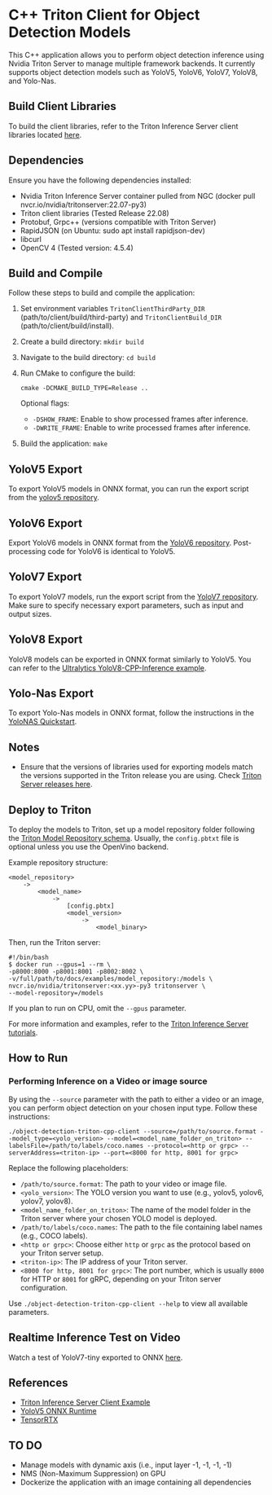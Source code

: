 # C++ Triton Client for Object Detection Models

This C++ application allows you to perform object detection inference using Nvidia Triton Server to manage multiple framework backends. It currently supports object detection models such as YoloV5, YoloV6, YoloV7, YoloV8, and Yolo-Nas.

## Build Client Libraries

To build the client libraries, refer to the Triton Inference Server client libraries located [here](https://github.com/triton-inference-server/client/tree/r22.08).

## Dependencies

Ensure you have the following dependencies installed:

- Nvidia Triton Inference Server container pulled from NGC (docker pull nvcr.io/nvidia/tritonserver:22.07-py3)
- Triton client libraries (Tested Release 22.08)
- Protobuf, Grpc++ (versions compatible with Triton Server)
- RapidJSON (on Ubuntu: sudo apt install rapidjson-dev)
- libcurl
- OpenCV 4 (Tested version: 4.5.4)

## Build and Compile

Follow these steps to build and compile the application:

1. Set environment variables `TritonClientThirdParty_DIR` (path/to/client/build/third-party) and `TritonClientBuild_DIR` (path/to/client/build/install).
2. Create a build directory: `mkdir build`
3. Navigate to the build directory: `cd build`
4. Run CMake to configure the build:

   ```shell
   cmake -DCMAKE_BUILD_TYPE=Release ..
   ```
   
   Optional flags:
   - `-DSHOW_FRAME`: Enable to show processed frames after inference.
   - `-DWRITE_FRAME`: Enable to write processed frames after inference.
   
5. Build the application: `make`

## YoloV5 Export

To export YoloV5 models in ONNX format, you can run the export script from the [yolov5 repository](https://github.com/ultralytics/yolov5/issues/251).

## YoloV6 Export

Export YoloV6 models in ONNX format from the [YoloV6 repository](https://github.com/meituan/YOLOv6/tree/main/deploy/ONNX). Post-processing code for YoloV6 is identical to YoloV5.

## YoloV7 Export

To export YoloV7 models, run the export script from the [YoloV7 repository](https://github.com/WongKinYiu/yolov7#export). Make sure to specify necessary export parameters, such as input and output sizes.

## YoloV8 Export

YoloV8 models can be exported in ONNX format similarly to YoloV5. You can refer to the [Ultralytics YoloV8-CPP-Inference example](https://github.com/ultralytics/ultralytics/tree/main/examples/YOLOv8-CPP-Inference).

## Yolo-Nas Export

To export Yolo-Nas models in ONNX format, follow the instructions in the [YoloNAS Quickstart](https://github.com/Deci-AI/super-gradients/blob/master/documentation/source/YoloNASQuickstart.md#export-to-onnx).

## Notes

- Ensure that the versions of libraries used for exporting models match the versions supported in the Triton release you are using. Check [Triton Server releases here](https://github.com/triton-inference-server/server/releases).

## Deploy to Triton

To deploy the models to Triton, set up a model repository folder following the [Triton Model Repository schema](https://github.com/triton-inference-server/server/blob/main/docs/model_repository.md). Usually, the `config.pbtxt` file is optional unless you use the OpenVino backend.

Example repository structure:

```
<model_repository>
    -> 
        <model_name>
            -> 
                [config.pbtx]
                <model_version>
                    ->
                        <model_binary>
```

Then, run the Triton server:

```shell
#!/bin/bash
$ docker run --gpus=1 --rm \
-p8000:8000 -p8001:8001 -p8002:8002 \
-v/full/path/to/docs/examples/model_repository:/models \
nvcr.io/nvidia/tritonserver:<xx.yy>-py3 tritonserver \
--model-repository=/models
```

If you plan to run on CPU, omit the `--gpus` parameter.

For more information and examples, refer to the [Triton Inference Server tutorials](https://github.com/triton-inference-server/tutorials).

## How to Run
### Performing Inference on a Video or image source
By using the `--source` parameter with the path to either a video or an image, you can perform object detection on your chosen input type. Follow these instructions:

```shell
./object-detection-triton-cpp-client --source=/path/to/source.format --model_type=<yolo_version> --model=<model_name_folder_on_triton> --labelsFile=/path/to/labels/coco.names --protocol=<http or grpc> --serverAddress=<triton-ip> --port=<8000 for http, 8001 for grpc>
```

Replace the following placeholders:
- `/path/to/source.format`: The path to your video or image file.
- `<yolo_version>`: The YOLO version you want to use (e.g., yolov5, yolov6, yolov7, yolov8).
- `<model_name_folder_on_triton>`: The name of the model folder in the Triton server where your chosen YOLO model is deployed.
- `/path/to/labels/coco.names`: The path to the file containing label names (e.g., COCO labels).
- `<http or grpc>`: Choose either `http` or `grpc` as the protocol based on your Triton server setup.
- `<triton-ip>`: The IP address of your Triton server.
- `<8000 for http, 8001 for grpc>`: The port number, which is usually `8000` for HTTP or `8001` for gRPC, depending on your Triton server configuration.

Use `./object-detection-triton-cpp-client --help` to view all available parameters.

## Realtime Inference Test on Video

Watch a test of YoloV7-tiny exported to ONNX [here](https://youtu.be/lke5TcbP2a0).

## References

- [Triton Inference Server Client Example](https://github.com/triton-inference-server/client/blob/r21.08/src/c%2B%2B/examples/image_client.cc)
- [YoloV5 ONNX Runtime](https://github.com/itsnine/yolov5-onnxruntime)
- [TensorRTX](https://github.com/wang-xinyu/tensorrtx)

## TO DO

- Manage models with dynamic axis (i.e., input layer -1, -1, -1, -1)
- NMS (Non-Maximum Suppression) on GPU
- Dockerize the application with an image containing all dependencies
